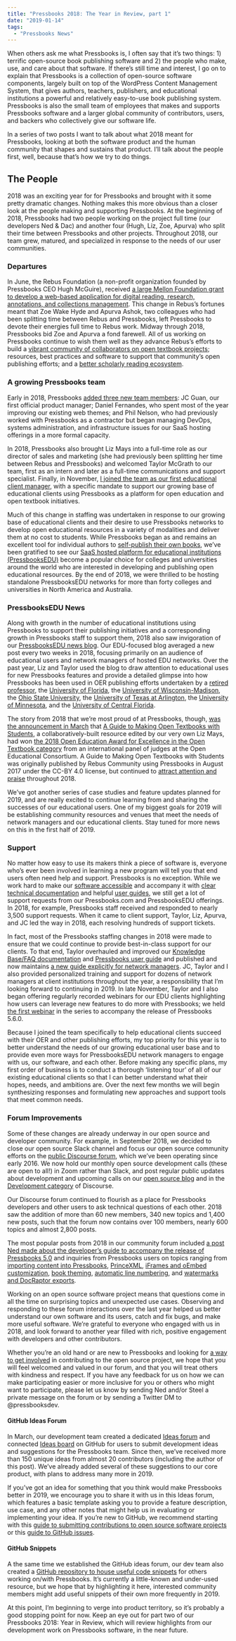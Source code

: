 ```yaml
---
title: "Pressbooks 2018: The Year in Review, part 1"
date: "2019-01-14"
tags: 
  - "Pressbooks News"
---
```


When others ask me what Pressbooks is, I often say that it’s two things: 1) terrific open-source book publishing software and 2) the people who make, use, and care about that software. If there’s still time and interest, I go on to explain that Pressbooks is a collection of open-source software components, largely built on top of the WordPress Content Management System, that gives authors, teachers, publishers, and educational institutions a powerful and relatively easy-to-use book publishing system. Pressbooks is also the small team of employees that makes and supports Pressbooks software and a larger global community of contributors, users, and backers who collectively give our software life.

In a series of two posts I want to talk about what 2018 meant for Pressbooks, looking at both the software product and the human community that shapes and sustains that product. I’ll talk about the people first, well, because that’s how we try to do things.

## The People

2018 was an exciting year for for Pressbooks and brought with it some pretty dramatic changes. Nothing makes this more obvious than a closer look at the people making and supporting Pressbooks. At the beginning of 2018, Pressbooks had two people working on the project full time (our developers Ned & Dac) and another four (Hugh, Liz, Zoe, Apurva) who split their time between Pressbooks and other projects. Throughout 2018, our team grew, matured, and specialized in response to the needs of our user communities.

### Departures

In June, the Rebus Foundation (a non-profit organization founded by Pressbooks CEO Hugh McGuire), received [a large Mellon Foundation grant to develop a web-based application for digital reading, research, annotations, and collections management](https://www.mellon.org/grants/grants-database/grants/rebus-foundation/1801-05258/). This change in Rebus’s fortunes meant that Zoe Wake Hyde and Apurva Ashok, two colleagues who had been splitting time between Rebus and Pressbooks, left Pressbooks to devote their energies full time to Rebus work. Midway through 2018, Pressbooks bid Zoe and Apurva a fond farewell. All of us working on Pressbooks continue to wish them well as they advance Rebus’s efforts to build a [vibrant community of collaborators on open textbook projects](https://about.rebus.community/); resources, best practices and software to support that community’s open publishing efforts; and a [better scholarly reading ecosystem](https://rebus.foundation/projects/).

### A growing Pressbooks team

Early in 2018, Pressbooks [added three new team members](https://pressbooks.com/blog/meet-new-pressbooks-team-members-daniel-jc-and-phil/): JC Guan, our first official product manager; Daniel Fernandes, who spent most of the year improving our existing web themes; and Phil Nelson, who had previously worked with Pressbooks as a contractor but began managing DevOps, systems administration, and infrastructure issues for our SaaS hosting offerings in a more formal capacity.

In 2018, Pressbooks also brought Liz Mays into a full-time role as our director of sales and marketing (she had previously been splitting her time between Rebus and Pressbooks) and welcomed Taylor McGrath to our team, first as an intern and later as a full-time communications and support specialist. Finally, in November, [I joined the team as our first educational client manager](https://pressbooks.education/news/2018/10/welcome-steel-wagstaff-pressbooksedu-client-manager/), with a specific mandate to support our growing base of educational clients using Pressbooks as a platform for open education and open textbook initiatives.

Much of this change in staffing was undertaken in response to our growing base of educational clients and their desire to use Pressbooks networks to develop open educational resources in a variety of modalities and deliver them at no cost to students. While Pressbooks began as and remains an excellent tool for individual authors to [self-publish their own books](https://pressbooks.com/), we’ve been gratified to see our [SaaS hosted platform for educational institutions (PressbooksEDU)](https://pressbooks.education/pressbooksedu-plans/) become a popular choice for colleges and universities around the world who are interested in developing and publishing open educational resources. By the end of 2018, we were thrilled to be hosting standalone PressbooksEDU networks for more than forty colleges and universities in North America and Australia.

### PressbooksEDU News

Along with growth in the number of educational institutions using Pressbooks to support their publishing initiatives and a corresponding growth in Pressbooks staff to support them, 2018 also saw invigoration of our [PressbooksEDU news blog](https://pressbooks.education/news/). Our EDU-focused blog averaged a new post every two weeks in 2018, focusing primarily on an audience of educational users and network managers of hosted EDU networks. Over the past year, Liz and Taylor used the blog to draw attention to educational uses for new Pressbooks features and provide a detailed glimpse into how Pressbooks has been used in OER publishing efforts undertaken by a [retired professor](https://pressbooks.education/news/2018/03/tim-craigs-cool-japan-finds-success-as-textbook/), the [University of Florida](https://pressbooks.education/news/2018/09/university-of-florida-looks-to-expand-open-textbook-initiatives/), the [University of Wisconsin-Madison](https://pressbooks.education/news/2018/08/uw-madison-pressbooksedu-instance-supports-70-open-publishing-projects/), the [Ohio State University](https://pressbooks.education/news/2018/08/the-ohio-state-university-has-60-books-in-development-as-part-of-textbook-affordability-initiative/), the [University of Texas at Arlington](https://pressbooks.education/news/2018/08/university-of-texas-at-arlington-kicks-off-oer-program-with-eight-books-in-development/), the [University of Minnesota](https://pressbooks.education/news/2018/09/university-of-minnesota-publishes-research-on-affordable-content/), and the [University of Central Florida](https://pressbooks.education/news/2018/10/pressbooks-is-backbone-for-nascent-oer-efforts-at-university-of-central-florida/).

The story from 2018 that we’re most proud of at Pressbooks, though, [was the announcement in March](https://pressbooks.education/news/2018/03/open-textbook-built-on-pressbooks-wins-open-education-award/) that [A Guide to Making Open Textbooks with Students](https://press.rebus.community/makingopentextbookswithstudents/), a collaboratively-built resource edited by our very own Liz Mays, had won [the 2018 Open Education Award for Excellence in the Open Textbook category](https://www.oeconsortium.org/projects/open-education-awards-for-excellence/2018-winners-of-oe-awards/2018-oe-award-winners-resources-tools-practices/) from an international panel of judges at the Open Educational Consortium. A Guide to Making Open Textbooks with Students was originally published by Rebus Community using Pressbooks in August 2017 under the CC-BY 4.0 license, but continued to [attract attention and praise](https://press.rebus.community/makingopentextbookswithstudents/back-matter/as-seen-in/) throughout 2018.

We’ve got another series of case studies and feature updates planned for 2019, and are really excited to continue learning from and sharing the successes of our educational users. One of my biggest goals for 2019 will be establishing community resources and venues that meet the needs of network managers and our educational clients. Stay tuned for more news on this in the first half of 2019.

### Support

No matter how easy to use its makers think a piece of software is, everyone who’s ever been involved in learning a new program will tell you that end users often need help and support. Pressbooks is no exception. While we work hard to make our [software accessible](https://pressbooks.org/blog/2018/05/01/our-accessibility-policy-and-forthcoming-accessibility-improvements/) and accompany it with [clear technical documentation](https://docs.pressbooks.org/) and helpful [user guides](https://guide.pressbooks.com/), we still get a lot of support requests from our Pressbooks.com and PressbooksEDU offerings. In 2018, for example, Pressbooks staff received and responded to nearly 3,500 support requests. When it came to client support, Taylor, Liz, Apurva, and JC led the way in 2018, each resolving hundreds of support tickets.

In fact, most of the Pressbooks staffing changes in 2018 were made to ensure that we could continue to provide best-in-class support for our clients. To that end, Taylor overhauled and improved our [Knowledge Base/FAQ documentation](https://pressbooks.groovehq.com/help_center) and [Pressbooks user guide](https://guide.pressbooks.com/) and published and now maintains [a new guide explicitly for network managers](https://networkmanagerguide.pressbooks.com/). JC, Taylor and I also provided personalized training and support for dozens of network managers at client institutions throughout the year, a responsibility that I’m looking forward to continuing in 2019. In late November, Taylor and I also began offering regularly recorded webinars for our EDU clients highlighting how users can leverage new features to do more with Pressbooks; we held [the first webinar](https://www.youtube.com/watch?v=1nS5btUI9ek) in the series to accompany the release of Pressbooks 5.6.0.

Because I joined the team specifically to help educational clients succeed with their OER and other publishing efforts, my top priority for this year is to better understand the needs of our growing educational user base and to provide even more ways for PressbooksEDU network managers to engage with us, our software, and each other. Before making any specific plans, my first order of business is to conduct a thorough ‘listening tour’ of all of our existing educational clients so that I can better understand what their hopes, needs, and ambitions are. Over the next few months we will begin synthesizing responses and formulating new approaches and support tools that meet common needs.

### Forum Improvements

Some of these changes are already underway in our open source and developer community. For example, in September 2018, we decided to close our open source Slack channel and focus our open source community efforts on the [public Discourse forum](https://discourse.pressbooks.org/), which we’ve been operating since early 2016. We now hold our monthly open source development calls (these are open to all!) in Zoom rather than Slack, and post regular public updates about development and upcoming calls on our [open source blog](https://pressbooks.org/blog/) and in the [Development category](https://discourse.pressbooks.org/c/development) of Discourse.

Our Discourse forum continued to flourish as a place for Pressbooks developers and other users to ask technical questions of each other. 2018 saw the addition of more than 60 new members, 340 new topics and 1,400 new posts, such that the forum now contains over 100 members, nearly 600 topics and almost 2,800 posts.

The most popular posts from 2018 in our community forum included [a post Ned made about the developer’s guide to accompany the release of Pressbooks 5.0](https://discourse.pressbooks.org/t/pressbooks-5-developer-guide/335) and inquiries from Pressbooks users on topics ranging from [importing content into Pressbooks](https://discourse.pressbooks.org/t/importing-content-into-pressbooks/347), [PrinceXML](https://discourse.pressbooks.org/t/troubleshooting-princexml/445), [iFrames and oEmbed customization](https://discourse.pressbooks.org/t/import-xml-stripping-embedded-content/423), [book theming](https://discourse.pressbooks.org/t/theme-book-sugestions/391), [automatic line numbering](https://discourse.pressbooks.org/t/automatic-line-numbering/369/6), and [watermarks and DocRaptor exports](https://discourse.pressbooks.org/t/watermarks-and-user-restrictions/467).

Working on an open source software project means that questions come in all the time on surprising topics and unexpected use cases. Observing and responding to these forum interactions over the last year helped us better understand our own software and its users, catch and fix bugs, and make more useful software. We’re grateful to everyone who engaged with us in 2018, and look forward to another year filled with rich, positive engagement with developers and other contributors.

Whether you’re an old hand or are new to Pressbooks and looking for [a way to get involved](https://pressbooks.org/get-involved/) in contributing to the open source project, we hope that you will feel welcomed and valued in our forum, and that you will treat others with kindness and respect. If you have any feedback for us on how we can make participating easier or more inclusive for you or others who might want to participate, please let us know by sending Ned and/or Steel a private message on the forum or by sending a Twitter DM to @pressbooksdev.

#### GitHub Ideas Forum

In March, our development team created a dedicated [Ideas forum](https://github.com/pressbooks/ideas) and connected [Ideas board](https://github.com/pressbooks/ideas/projects/1) on GitHub for users to submit development ideas and suggestions for the Pressbooks team. Since then, we’ve received more than 150 unique ideas from almost 20 contributors (including the author of this post). We’ve already added several of these suggestions to our core product, with plans to address many more in 2019.

If you’ve got an idea for something that you think would make Pressbooks better in 2019, we encourage you to share it with us in this Ideas forum, which features a basic template asking you to provide a feature description, use case, and any other notes that might help us in evaluating or implementing your idea. If you’re new to GitHub, we recommend starting with this [guide to submitting contributions to open source software projects](https://opensource.guide/how-to-contribute/#how-to-submit-a-contribution) or this [guide to GitHub issues](https://guides.github.com/features/issues/).

#### GitHub Snippets

A the same time we established the GitHub ideas forum, our dev team also created a [GitHub repository to house useful code snippets](https://github.com/pressbooks/snippets/) for others working on/with Pressbooks. It’s currently a little-known and under-used resource, but we hope that by highlighting it here, interested community members might add useful snippets of their own more frequently in 2019.

At this point, I’m beginning to verge into product territory, so it’s probably a good stopping point for now. Keep an eye out for part two of our Pressbooks 2018: Year in Review, which will review highlights from our development work on Pressbooks software, in the near future.
